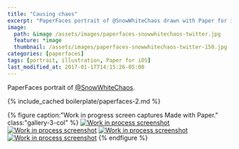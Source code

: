 ```yaml
---
title: "Causing chaos"
excerpt: "PaperFaces portrait of @SnowWhiteChaos drawn with Paper for iOS on an iPad."
image: 
  path: &image /assets/images/paperfaces-snowwhitechaos-twitter.jpg 
  feature: *image
  thumbnail: /assets/images/paperfaces-snowwhitechaos-twitter-150.jpg
categories: [paperfaces]
tags: [portrait, illustration, Paper for iOS]
last_modified_at: 2017-01-17T14:15:26-05:00
---
```


PaperFaces portrait of [@SnowWhiteChaos](https://twitter.com/SnowWhiteChaos).

{% include_cached boilerplate/paperfaces-2.md %}

{% figure caption:"Work in progress screen captures Made with Paper." class:"gallery-3-col" %}
[![Work in process screenshot](/assets/images/paperfaces-snowwhitechaos-process-1-600.jpg)](/assets/images/paperfaces-snowwhitechaos-process-1-lg.jpg)
[![Work in process screenshot](/assets/images/paperfaces-snowwhitechaos-process-2-600.jpg)](/assets/images/paperfaces-snowwhitechaos-process-2-lg.jpg)
[![Work in process screenshot](/assets/images/paperfaces-snowwhitechaos-process-3-600.jpg)](/assets/images/paperfaces-snowwhitechaos-process-3-lg.jpg)
[![Work in process screenshot](/assets/images/paperfaces-snowwhitechaos-process-4-600.jpg)](/assets/images/paperfaces-snowwhitechaos-process-4-lg.jpg)
{% endfigure %}
